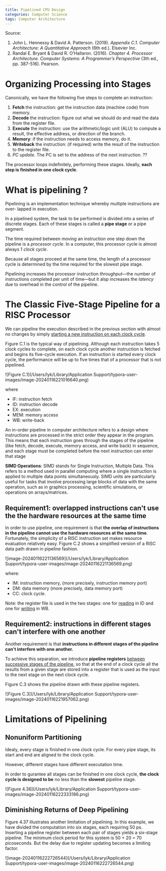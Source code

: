 ```yaml
---
title: Pipelined CPU Design 
categories: Computer Science
tags: Computer Architecture
---
```


Source:

1. John L. Hennessy & David A. Patterson. (2019). *Appendix C.1. Computer Architecture: A Quantitative Approach* (6th ed.). Elsevier Inc.
2. Randal E. Bryant & David R. O’Hallaron. (2016). *Chapter 4. Processor Architecture. Computer Systems: A Programmer’s Perspective* (3th ed., pp. 387-516). Pearson.

<!--more-->

# Organizing Processing into Stages

Canonically, we have the following five steps to complete an instruction:

1. **Fetch** the instruction: get the instruction data (machine code) from memory.
2. **Decode** the instruction: figure out what we should do and read the data from the register file.
3. **Execute** the instruction: use the arithmetic/logic unit (ALU) to compute a result, the effective address, or direction of the branch.
4. **Memory**: if the instruction needs to access memory, do it.
5. **Writeback** the instruction: (if required) write the result of the instruction to the register file.
6. *PC update.* The PC is set to the address of the next instruction. ??

The processor loops indefinitely, performing these stages. Ideally, **each step is finished in one clock cycle**.

# What is pipelining ?

Pipelining is an implementation technique whereby multiple instructions are over- lapped in execution.

In a pipelined system, the task to be performed is divided into a series of discrete stages. Each of these stages is called a **pipe stage** or a pipe segment.

The time required between moving an instruction one step down the pipeline is a *processor cycle*. In a computer, this processor cycle is almost always 1 *clock cycle*.

Because all stages proceed at the same time, the length of a processor cycle is determined by the time required for the slowest pipe stage.

Pipelining increases the processor instruction *throughput*—the number of instructions completed per unit of time—but it alsp increases the *latency* due to overhead in the control of the pipeline. 



# The Classic Five-Stage Pipeline for a RISC Processor

We can pipeline the execution described in the previous section with almost no changes by simply <u>starting a new instruction on each clock cycle</u>. 

Figure C.1 is the typical way of pipelining. Although each instruction takes 5 clock cycles to complete, on each clock cycle another instruction is fetched and begins its five-cycle execution. If an instruction is started every clock cycle, the performance will be up to five times that of a processor that is not pipelined.



![Figure C.1](/Users/lyk/Library/Application Support/typora-user-images/image-20240116221016640.png)

where

* IF: instruction fetch
* ID: instruction decode
* EX: execution
* MEM: memory access
* WB: write-back



An in-order pipeline in computer architecture refers to a design where instructions are processed in the strict order they appear in the program. This means that each instruction goes through the stages of the pipeline (like fetch, decode, execute, memory access, and write back) in sequence, and each stage must be completed before the next instruction can enter that stage



**SIMD Operations**: SIMD stands for Single Instruction,  Multiple Data. This refers to a method used in parallel computing where a single instruction is applied to multiple data points simultaneously.  SIMD units are particularly useful for tasks that involve processing  large blocks of data with the same operation, such as in graphics  processing, scientific simulations, or operations on arrays/matrices.

## Requirement1: overlapped instructions can't use the the hardware resources at the same time

In order to use pipeline, one requirement is that **the overlap of instructions in the pipeline cannot use the hardware resources at the same time**. Fortunately, the simplicity of a RISC instruction set makes resource evaluation relatively easy. Figure C.2 shows a simplified version of a RISC data path drawn in pipeline fashion.

![image-20240116221136569](/Users/lyk/Library/Application Support/typora-user-images/image-20240116221136569.png)

where:

* IM: instruction memory, (more precisely, instruction memory port)
* DM: data memory (more precisely, data memory port)
* CC: clock cycle.

Note: the register file is used in the two stages: one for <u>reading</u> in ID and one for <u>writing</u> in WB. 



## Requirement2: instructions in different stages can't interfere with one another

Another requirement is that **instructions in different stages of the pipeline can't interfere with one another.**

To achieve this separation, we introduce **pipeline registers** <u>between successive stages of the pipeline</u>, so that at the end of a clock cycle all the results from a given stage are stored into a register that is used as the input to the next stage on the next clock cycle.

Figure C.3 shows the pipeline drawn with these pipeline registers.

![Figure C.3](/Users/lyk/Library/Application Support/typora-user-images/image-20240116221957062.png)

# Limitations of Pipelining

## Nonuniform Partitioning

Idealy, every stage is finished in one clock cycle. For every pipe stage, its start and end are aligned to the clock cycle.

However, different stages have different executation time. 

In order to gurantee all stages can be finished in one clock cycle, **the clock cycle is designed to be** no less than the **slowest** pipeline stage.





![Figure 4.36](/Users/lyk/Library/Application Support/typora-user-images/image-20240116222333186.png)

## Diminishing Returns of Deep Pipelining

Figure 4.37 illustrates another limitation of pipelining. In this example, we have divided the computation into six stages, each requiring 50 ps. Inserting a pipeline register between each pair of stages yields a six-stage pipeline. The minimum clock period for this system is 50 + 20 = 70 picoseconds. But the delay due to register updating becomes a limiting factor.

![image-20240116222726544](/Users/lyk/Library/Application Support/typora-user-images/image-20240116222726544.png)
